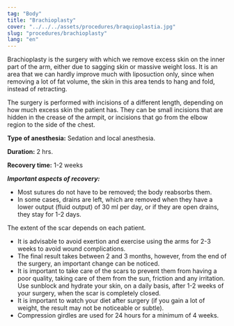 ```yaml
---
tag: "Body"
title: "Brachioplasty"
cover: "../../../assets/procedures/braquioplastia.jpg"
slug: "procedures/brachioplasty"
lang: "en"
---
```


Brachioplasty is the surgery with which we remove excess skin on the inner part of the arm, either due to sagging skin or massive weight loss. It is an area that we can hardly improve much with liposuction only, since when removing a lot of fat volume, the skin in this area tends to hang and fold, instead of retracting.

The surgery is performed with incisions of a different length, depending on how much excess skin the patient has. They can be small incisions that are hidden in the crease of the armpit, or incisions that go from the elbow region to the side of the chest.

**Type of anesthesia:** Sedation and local anesthesia.

**Duration:** 2 hrs.

**Recovery time:** 1-2 weeks

**_Important aspects of recovery:_**

- Most sutures do not have to be removed; the body reabsorbs them.
- In some cases, drains are left, which are removed when they have a lower output (fluid output) of 30 ml per day, or if they are open drains, they stay for 1-2 days.

The extent of the scar depends on each patient.

- It is advisable to avoid exertion and exercise using the arms for 2-3 weeks to avoid wound complications.
- The final result takes between 2 and 3 months, however, from the end of the surgery, an important change can be noticed.
- It is important to take care of the scars to prevent them from having a poor quality, taking care of them from the sun, friction and any irritation. Use sunblock and hydrate your skin, on a daily basis, after 1-2 weeks of your surgery, when the scar is completely closed.
- It is important to watch your diet after surgery (if you gain a lot of weight, the result may not be noticeable or subtle).
- Compression girdles are used for 24 hours for a minimum of 4 weeks.
